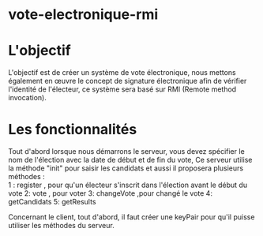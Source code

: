 # vote-electronique-rmi

# L'objectif

 L'objectif est de créer un système de vote électronique, nous mettons également en œuvre le concept de signature électronique 
afin de vérifier l'identité de l'électeur, ce système sera basé sur RMI (Remote method invocation).

# Les fonctionnalités 
  Tout d'abord lorsque nous démarrons le serveur, vous devez spécifier le nom de l'élection avec la date de début et de fin du vote,
  Ce serveur utilise la méthode "init" pour saisir les candidats et aussi il  proposera plusieurs méthodes :  
   1 : register , pour qu'un  électeur s'inscrit dans l'élection avant le début du vote
   2:  vote   , pour voter
   3: changeVote ,pour changé le vote
   4: getCandidats 
   5: getResults
  
 Concernant le client, tout d'abord, il faut créer une keyPair pour qu'il puisse utiliser les méthodes du serveur.    
